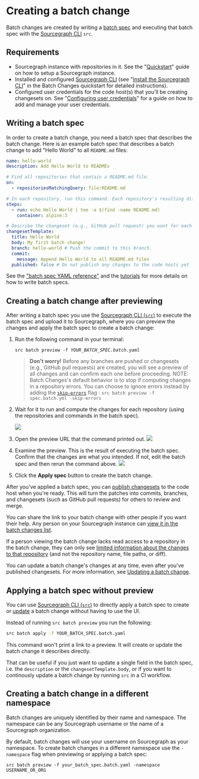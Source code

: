 # Creating a batch change

Batch changes are created by writing a [batch spec](../references/batch_spec_yaml_reference.md) and executing that batch spec with the [Sourcegraph CLI](https://github.com/sourcegraph/src-cli) `src`.

## Requirements

- Sourcegraph instance with repositories in it. See the "[Quickstart](../../index.md#quickstart)" guide on how to setup a Sourcegraph instance.
- Installed and configured [Sourcegraph CLI](https://github.com/sourcegraph/src-cli) (see "[Install the Sourcegraph CLI](../quickstart.md#install-the-sourcegraph-cli)" in the Batch Changes quickstart for detailed instructions).
- Configured user credentials for the code host(s) that you'll be creating changesets on. See "[Configuring user credentials](configuring_user_credentials.md)" for a guide on how to add and manage your user credentials.

## Writing a batch spec

In order to create a batch change, you need a batch spec that describes the batch change. Here is an example batch spec that describes a batch change to add "Hello World" to all `README.md` files:

```yaml
name: hello-world
description: Add Hello World to READMEs

# Find all repositories that contain a README.md file.
on:
  - repositoriesMatchingQuery: file:README.md

# In each repository, run this command. Each repository's resulting diff is captured.
steps:
  - run: echo Hello World | tee -a $(find -name README.md)
    container: alpine:3

# Describe the changeset (e.g., GitHub pull request) you want for each repository.
changesetTemplate:
  title: Hello World
  body: My first batch change!
  branch: hello-world # Push the commit to this branch.
  commit:
    message: Append Hello World to all README.md files
  published: false # Do not publish any changes to the code hosts yet
```

See the ["batch spec YAML reference"](../references/batch_spec_yaml_reference.md) and the [tutorials](../tutorials/index.md) for more details on how to write batch specs.

## Creating a batch change after previewing

After writing a batch spec you use the [Sourcegraph CLI (`src`)](https://github.com/sourcegraph/src-cli) to execute the batch spec and upload it to Sourcegraph, where you can preview the changes and apply the batch spec to create a batch change:

1. Run the following command in your terminal:

    <pre><code>src batch preview -f <em>YOUR_BATCH_SPEC.batch.yaml</em></code></pre>

    > **Don't worry!** Before any branches are pushed or changesets (e.g., GitHub pull requests) are created, you will see a preview of all changes and can confirm each one before proceeding.
    > NOTE: Batch Changes's default behavior is to stop if computing changes in a repository errors. You can choose to ignore errors instead by adding the [`skip-errors`](../../cli/references/batch/preview.md) flag : `src batch preview -f spec.batch.yml -skip-errors`

1. Wait for it to run and compute the changes for each repository (using the repositories and commands in the batch spec).
    <!---TODO update link-->
    <img src="https://storage.googleapis.com/sourcegraph-assets/docs/images/campaigns/src_campaign_preview_waiting.png" class="screenshot">
1. Open the preview URL that the command printed out.
    <img src="https://storage.googleapis.com/sourcegraph-assets/docs/images/campaigns/src_campaign_preview_link.png" class="screenshot">
1. Examine the preview. This is the result of executing the batch spec. Confirm that the changes are what you intended. If not, edit the batch spec and then rerun the command above.
    <img src="https://storage.googleapis.com/sourcegraph-assets/docs/images/campaigns/browser_campaign_preview.png" class="screenshot">
1. Click the **Apply spec** button to create the batch change.

After you've applied a batch spec, you can [publish changesets](publishing_changesets.md) to the code host when you're ready. This will turn the patches into commits, branches, and changesets (such as GitHub pull requests) for others to review and merge.

You can share the link to your batch change with other people if you want their help. Any person on your Sourcegraph instance can [view it in the batch changes list](viewing_batch_changes.md).

If a person viewing the batch change lacks read access to a repository in the batch change, they can only see [limited information about the changes to that repository](../explanations/permissions_in_batch_changes.md#repository-permissions-for-batch-changes) (and not the repository name, file paths, or diff).

You can update a batch change's changes at any time, even after you've published changesets. For more information, see [Updating a batch change](updating_a_batch_change.md).

## Applying a batch spec without preview

You can use [Sourcegraph CLI (`src`)](https://github.com/sourcegraph/src-cli) to directly apply a batch spec to create or [update](updating_a_batch_change.md) a batch change without having to use the UI.

Instead of running `src batch preview` you run the following:

```bash
src batch apply -f YOUR_BATCH_SPEC.batch.yaml
```

This command won't print a link to a preview. It will create or update the batch change it describes directly.

That can be useful if you just want to update a single field in the batch spec, i.e. the `description` or the `changesetTemplate.body`, or if you want to continously update a batch change by running `src` in a CI workflow.

## Creating a batch change in a different namespace

Batch changes are uniquely identified by their name and namespace. The namespace can be any Sourcegraph username or the name of a Sourcegraph organization.

By default, batch changes will use your username on Sourcegraph as your namespace. To create batch changes in a different namespace use the `-namespace` flag when previewing or applying a batch spec:

```
src batch preview -f your_batch_spec.batch.yaml -namespace USERNAME_OR_ORG
```
